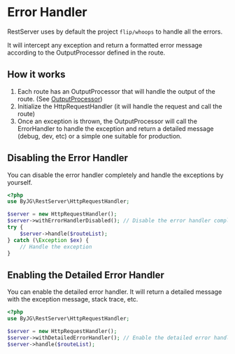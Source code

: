 # Error Handler

RestServer uses by default the project `flip/whoops` to handle all the errors. 

It will intercept any exception and return a formatted error message according to the 
OutputProcessor defined in the route.

## How it works

1. Each route has an OutputProcessor that will handle the output of the route. (See [OutputProcessor](outprocessor))
2. Initialize the HttpRequestHandler (it will handle the request and call the route)
3. Once an exception is thrown, the OutputProcessor will call the ErrorHandler 
to handle the exception and return a detailed message (debug, dev, etc) or a simple one suitable
for production.

## Disabling the Error Handler

You can disable the error handler completely and handle the exceptions by yourself.

```php
<?php
use ByJG\RestServer\HttpRequestHandler;

$server = new HttpRequestHandler();
$server->withErrorHandlerDisabled(); // Disable the error handler completely
try {
    $server->handle($routeList);
} catch (\Exception $ex) {
    // Handle the exception
}
```

## Enabling the Detailed Error Handler

You can enable the detailed error handler. It will return a detailed message with the exception message,
stack trace, etc.

```php
<?php
use ByJG\RestServer\HttpRequestHandler;

$server = new HttpRequestHandler();
$server->withDetailedErrorHandler(); // Enable the detailed error handler, for debug purposes
$server->handle($routeList);
```
